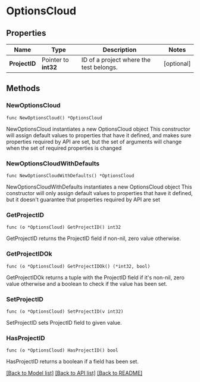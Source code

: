 # OptionsCloud

## Properties

Name | Type | Description | Notes
------------ | ------------- | ------------- | -------------
**ProjectID** | Pointer to **int32** | ID of a project where the test belongs. | [optional] 

## Methods

### NewOptionsCloud

`func NewOptionsCloud() *OptionsCloud`

NewOptionsCloud instantiates a new OptionsCloud object
This constructor will assign default values to properties that have it defined,
and makes sure properties required by API are set, but the set of arguments
will change when the set of required properties is changed

### NewOptionsCloudWithDefaults

`func NewOptionsCloudWithDefaults() *OptionsCloud`

NewOptionsCloudWithDefaults instantiates a new OptionsCloud object
This constructor will only assign default values to properties that have it defined,
but it doesn't guarantee that properties required by API are set

### GetProjectID

`func (o *OptionsCloud) GetProjectID() int32`

GetProjectID returns the ProjectID field if non-nil, zero value otherwise.

### GetProjectIDOk

`func (o *OptionsCloud) GetProjectIDOk() (*int32, bool)`

GetProjectIDOk returns a tuple with the ProjectID field if it's non-nil, zero value otherwise
and a boolean to check if the value has been set.

### SetProjectID

`func (o *OptionsCloud) SetProjectID(v int32)`

SetProjectID sets ProjectID field to given value.

### HasProjectID

`func (o *OptionsCloud) HasProjectID() bool`

HasProjectID returns a boolean if a field has been set.


[[Back to Model list]](../README.md#documentation-for-models) [[Back to API list]](../README.md#documentation-for-api-endpoints) [[Back to README]](../README.md)


